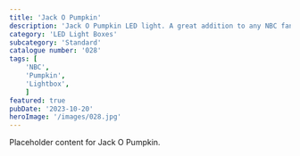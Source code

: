```yaml
---
title: 'Jack O Pumpkin'
description: 'Jack O Pumpkin LED light. A great addition to any NBC fans game room office or bedroom. Great decorative item for halloween.'
category: 'LED Light Boxes'
subcategory: 'Standard'
catalogue number: '028'
tags: [
    'NBC', 
    'Pumpkin',
    'Lightbox', 
    ]
featured: true
pubDate: '2023-10-20'
heroImage: '/images/028.jpg'
---
```


Placeholder content for Jack O Pumpkin.